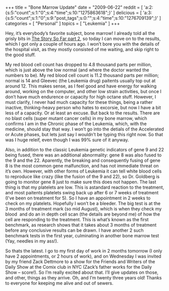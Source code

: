 +++
title = "Bone Marrow Update"
date = "2009-06-22"
reddit = [ 'a:2:{s:5:"count";s:1:"0";s:4:"time";s:10:"1275863618";}' ]
delicious = [ 'a:3:{s:5:"count";s:1:"0";s:9:"post_tags";s:0:"";s:4:"time";s:10:"1276709139";}' ]
categories = [ "Personal" ]
topics = [ "Leukemia" ]
+++

Hey, it&#8217;s everybody&#8217;s favorite subject, bone marrow! I already told all the grisly bits in [The Story So Far part 2](/article/the-story-so-far-part-2), so today I can move on to the results,<!--more--> which I got only a couple of hours ago. I won&#8217;t bore you with the details of the hospital visit, as they mostly consisted of me waiting, and skip right to the good stuff.

My red blood cell count has dropped to 4.8 thousand parts per million, which is just above the low normal (and where the doctor wanted the numbers to be). My red blood cell count is 11.2 thousand parts per million; normal is 14 and Gleevec (the Leukemia drug) paitents usually top out at around 12. This makes sense, as I feel good and have energy for walking around, working on the computer, and other low strain activities, but once I don&#8217;t have much endurence or capacity for high octane stuff. However, I must clarify, I never had much capacity for these things, being a rather inactive, thinking-heavy person who hates to excorsie, but now I have a bit less of a capacity. Or at least an excuse. But back to the results. There are no blast cells (super mutant cancer cells) in my bone marrow, which confirms I am in the Chronic phase of the Leukemia, which, with the medicine, should stay that way. I won&#8217;t go into the detials of the Accelerated or Acute phases, but lets just say I wouldn&#8217;t be typing this right now. So that was I huge releif, even though I was 99% sure of it anyway.

Also, in addition to the classic Leukemia genetic indicators of gene 9 and 22 being fused, there was an additional abnormality: gene 8 was also fused to the 9 and the 22. Aparently, the breaking and consequently fusing of gene 8 is the most common gene malfunction, and has not immediate threat on it&#8217;s own. However, with other forms of Leukemia it can tell white blood cells to reproduce like crazy (like the fusion of the 9 and 22), so Dr. Goldberg is going to monitor gene 8 just to make sure this does not happen. The last thing is that my platelets are low. This is astandard reaction to the treatment, and most paitents platelets swing back up after 6 or 7 weeks of treatment (I&#8217;ve been on treatment for 5). So I have an appointment in 2 weeks to check on my platelets. Hopefully I won&#8217;t be a bleeder. The big test is at the 3 months of treatment mark (so mid August), which is when they check my blood  and do an in depth cell scan (the details are beyond me) of how the cell are responding to the treatment. This is what&#8217;s known as the first benchmark, as research shows that it takes about 3 months of treatment before any conclusive results can be drawn. I have another 2 such benchmark tests in the first year, culminating in another bone marrow test (Yay, needles in my ass!).

So thats the latest. I go to my first day of work in 2 months tomorrow (I only have 2 appointments, or 2 hours of work), and on Wednesday I was invited by my friend Zack Dettmore to a show for the Friends and Writers of the Daily Show at the Comix club in NYC (Zack&#8217;s father works for the Daily Show &#8211; score!). So I&#8217;m really excited about that. I&#8217;ll give updates on those, and other, things as they arrive. Oh, and I&#8217;m twenty three years old! Thanks to everyone for keeping me alive and out of sewers.

